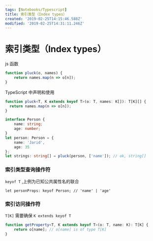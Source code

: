 ```yaml
---
tags: [Notebooks/Typescript]
title: 索引类型（Index types）
created: '2019-02-25T14:15:46.588Z'
modified: '2019-02-25T14:31:11.246Z'
---
```


# 索引类型（Index types）

js 函数

```js
function pluck(o, names) {
    return names.map(n => o[n]);
}
```

TypeScript 中声明和使用


```ts
function pluck<T, K extends keyof T>(o: T, names: K[]): T[K][] {
  return names.map(n => o[n]);
}

interface Person {
    name: string;
    age: number;
}
let person: Person = {
    name: 'Jarid',
    age: 35
};
let strings: string[] = pluck(person, ['name']); // ok, string[]
```

### 索引类型查询操作符
 `keyof T` ,上例为已知公共属性名的联合

`let personProps: keyof Person; // 'name' | 'age'`

### 索引访问操作符

`T[K]` 需要确保 `K extends keyof T`

```ts
function getProperty<T, K extends keyof T>(o: T, name: K): T[K] {
    return o[name]; // o[name] is of type T[K]
}
```
